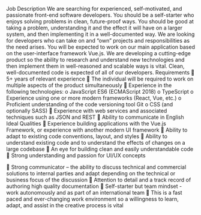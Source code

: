 Job Description
We are searching for experienced, self-motivated, and passionate front-end software developers. You
should be a self-starter who enjoys solving problems in clean, future-proof ways. You should be good at
taking a problem, understanding it and the effect it will have on a larger system, and then implementing it
in a well-documented way.
We are looking for developers who can take on and “own” projects and responsibilities as the need
arises.
You will be expected to work on our main application based on the user-interface framework Vue.js.
We are developing a cutting-edge product so the ability to research and understand new technologies
and then implement them in well-reasoned and scalable ways is vital.
Clean, well-documented code is expected of all of our developers.
Requirements
 5+ years of relevant experience
 The individual will be required to work on multiple aspects of the product simultaneously
 Experience in the following technologies:
o JavaScript ES6 (ECMAScript 2018)
o TypeScript
o Experience using one or more modern frameworks (React, Vue, etc.)
o Proficient understanding of the code versioning tool Git
o CSS (and optionally SASS)
 Experience with web services and associated techniques such as JSON and REST
 Ability to communicate in English
Ideal Qualities
 Experience building applications with the Vue.js Framework, or experience with another
modern UI framework
 Ability to adapt to existing code conventions, layout, and styles
 Ability to understand existing code and to understand the effects of changes on a large
codebase
 An eye for building clean and easily understandable code
 Strong understanding and passion for UI/UX concepts

 Strong communicator – the ability to discuss technical and commercial solutions to
internal parties and adapt depending on the technical or business focus of the
discussion
 Attention to detail and a track record of authoring high quality documentation
 Self-starter but team mindset - work autonomously and as part of an international team
 This is a fast paced and ever-changing work environment so a willingness to learn,
adapt, and assist in the creative process is vital